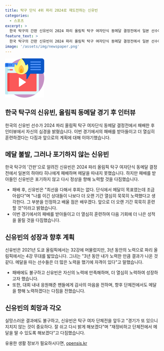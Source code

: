 ```yaml
---
title: 탁구 단식 4위 파리 2024로 재도전하는 신유빈
categories:
  - 스포츠
excerpt: >
  한국 탁구의 간판 신유빈이 2024 파리 올림픽 탁구 여자단식 동메달 결정전에서 일본 선수에게 패배하며 메달 미션을 실패했다. 하지만 신유빈은 패배를 받아들이고 앞으로 더 열심히 훈련할 것이라 다짐했다. 2004 아테네 대회 이후 한국 탁구의 올림픽 단식 메달이 탄생하지 않아 아쉬움을 터뜨렸다. 대회 내내 열렬한 응원과 박수를 받은 신유빈은 여전히 메달 사냥을 위해 힘차게 나아가고 있다.
feature_text: >
  한국 탁구의 간판 신유빈이 2024 파리 올림픽 탁구 여자단식 동메달 결정전에서 일본 선수에게 패배하며 메달 미션을 실패했다. 하지만 신유빈은 패배를 받아들이고 앞으로 더 열심히 훈련할 것이라 다짐했다. 2004 아테네 대회 이후 한국 탁구의 올림픽 단식 메달이 탄생하지 않아 아쉬움을 터뜨렸다. 대회 내내 열렬한 응원과 박수를 받은 신유빈은 여전히 메달 사냥을 위해 힘차게 나아가고 있다.
image: '/assets/img/newspaper.png'
---
```


<p><img src="/assets/img/news.png" alt="rentncar 속보" /></p>

<h2>한국 탁구의 신유빈, 올림픽 동메달 경기 후 인터뷰</h2>

<p data-ke-size="size16">한국의 신유빈 선수가 2024 파리 올림픽 탁구 여자단식 동메달 결정전에서 패배한 후 인터뷰에서 자신의 심경을 밝혔습니다. 이번 경기에서의 패배를 받아들이고 더 열심히 훈련하겠다는 다짐과 앞으로의 계획에 대해 이야기했습니다.</p>

<h2>메달 불발, 그러나 포기하지 않는 신유빈</h2>

<p data-ke-size="size16">한국 탁구의 '간판'으로 알려진 신유빈은 2024 파리 올림픽 탁구 여자단식 동메달 결정전에서 일본의 하야타 히나에게 패배하며 메달을 따내지 못했습니다. 하지만 패배를 받아들인 신유빈은 포기하지 않고 다시 정상을 향해 노력할 것을 다짐했습니다.</p>

<ul>
  <li>패배 후, 신유빈은 "최선을 다해서 후회는 없다. 단식에서 메달이 목표였는데 조금 아쉽다"며 "나를 이긴 상대들이 나보다 더 오랜 기간 열심히 묵묵히 노력했다고 생각한다. 그 부분을 인정하고 배울 점은 배우겠다. 앞으로 더 오랜 기간 묵묵히 훈련할 것"이라고 밝혔습니다.</li>
  <li>이번 경기에서의 패배를 받아들이고 더 열심히 훈련하여 다음 기회에 더 나은 성적을 올릴 것을 다짐했습니다.</li>
</ul>

<h2>신유빈의 성장과 향후 계획</h2>

<p data-ke-size="size16">신유빈은 2021년 도쿄 올림픽에서는 32강에 머물렀지만, 3년 동안의 노력으로 파리 올림픽에서는 4강 무대를 밟았습니다. 그녀는 "3년 동안 내가 노력한 만큼 결과가 나온 것 같다. 메달을 따는 선수들은 더 많은 노력을 했기에 자격이 있다"고 말했습니다.</p>

<ul>
  <li>패배에도 불구하고 신유빈은 자신의 노력에 만족해하며, 더 열심히 노력하여 성장하고자 했습니다.</li>
  <li>또한, 대회 내내 응원해준 팬들에게 감사의 마음을 전하며, 향후 단체전에서도 메달을 향해 노력하겠다는 다짐을 전했습니다.</li>
</ul>

<h2>신유빈의 희망과 각오</h2>

<p data-ke-size="size16">실망스러운 결과에도 불구하고, 신유빈은 탁구 여자 단체전을 앞두고 "경기가 또 있으니 지치지 않는 것이 중요하다. 잘 쉬고 다시 밝게 해보겠다"며 "재정비하고 단체전에서 메달을 딸 수 있도록 해보겠다"고 다짐했습니다.</p>
유용한 생활 정보가 필요하시다면, <a href="https://opensis.kr" rel="dofollow">opensis.kr</a>


